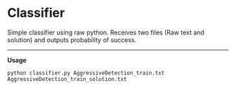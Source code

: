 Classifier
==========

Simple classifier using raw python. Receives two files (Raw text and solution) and outputs probability of success.

---

**Usage**

`python classifier.py AggressiveDetection_train.txt AggressiveDetection_train_solution.txt`